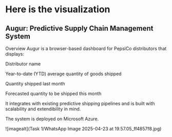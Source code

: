 
# Here is the visualization 
## Augur: Predictive Supply Chain Management System
Overview
Augur is a browser-based dashboard for PepsiCo distributors that displays:

Distributor name

Year-to-date (YTD) average quantity of goods shipped

Quantity shipped last month

Forecasted quantity to be shipped this month

It integrates with existing predictive shipping pipelines and is built with scalability and extendibility in mind.

The system is deployed on Microsoft Azure.

![imagealt](Task 1/WhatsApp Image 2025-04-23 at 19.57.05_ff4857f8.jpg)
